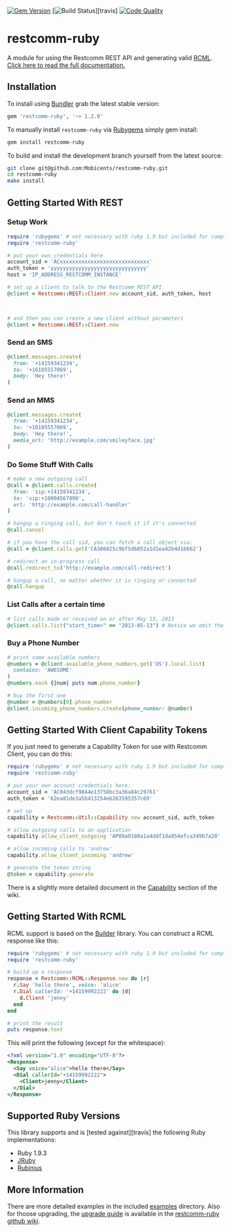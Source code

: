 [![Gem Version](http://img.shields.io/gem/v/restcomm-ruby.svg)][gem]
[![Build Status](http://img.shields.io/travis/restcomm/restcomm-ruby.svg)][travis]
[![Code Quality](http://img.shields.io/codeclimate/github/restcomm/restcomm-ruby.svg)][codeclimate]

# restcomm-ruby

A module for using the Restcomm REST API and generating valid [RCML](http://docs.telestax.com/restcomm-pages/ "RCML - Restcomm Markup Language"). [Click here to read the full documentation.][documentation]

## Installation

To install using [Bundler][bundler] grab the latest stable version:

```ruby
gem 'restcomm-ruby', '~> 1.2.0'
```

To manually install `restcomm-ruby` via [Rubygems][rubygems] simply gem install:

```bash
gem install restcomm-ruby
```

To build and install the development branch yourself from the latest source:

```bash
git clone git@github.com:Mobicents/restcomm-ruby.git
cd restcomm-ruby
make install
```

## Getting Started With REST

### Setup Work

``` ruby
require 'rubygems' # not necessary with ruby 1.9 but included for completeness
require 'restcomm-ruby'

# put your own credentials here
account_sid = 'ACxxxxxxxxxxxxxxxxxxxxxxxxxxxxx'
auth_token = 'yyyyyyyyyyyyyyyyyyyyyyyyyyyyyyy'
host = 'IP_ADDRESS_RESTCOMM_INSTANCE'

# set up a client to talk to the Restcomm REST API
@client = Restcomm::REST::Client.new account_sid, auth_token, host



# and then you can create a new client without parameters
@client = Restcomm::REST::Client.new
```

### Send an SMS

``` ruby
@client.messages.create(
  from: '+14159341234',
  to: '+16105557069',
  body: 'Hey there!'
)
```

### Send an MMS

``` ruby
@client.messages.create(
  from: '+14159341234',
  to: '+16105557069',
  body: 'Hey there!',
  media_url: 'http://example.com/smileyface.jpg'
)
```

### Do Some Stuff With Calls

``` ruby
# make a new outgoing call
@call = @client.calls.create(
  from: 'sip:+14159341234',
  to: 'sip:+18004567890',
  url: 'http://example.com/call-handler'
)

# hangup a ringing call, but don't touch it if it's connected
@call.cancel

# if you have the call sid, you can fetch a call object via:
@call = @client.calls.get('CA386025c9bf5d6052a1d1ea42b4d16662')

# redirect an in-progress call
@call.redirect_to('http://example.com/call-redirect')

# hangup a call, no matter whether it is ringing or connected
@call.hangup
```

### List Calls after a certain time

``` ruby
# list calls made or received on or after May 13, 2013
@client.calls.list("start_time>" => "2013-05-13") # Notice we omit the "=" in the "start_time>=" parameter because it is automatically added
```

### Buy a Phone Number

``` ruby
# print some available numbers
@numbers = @client.available_phone_numbers.get('US').local.list(
  contains: 'AWESOME'
)
@numbers.each {|num| puts num.phone_number}

# buy the first one
@number = @numbers[0].phone_number
@client.incoming_phone_numbers.create(phone_number: @number)
```

## Getting Started With Client Capability Tokens

If you just need to generate a Capability Token for use with Restcomm Client, you
can do this:

``` ruby
require 'rubygems' # not necessary with ruby 1.9 but included for completeness
require 'restcomm-ruby'

# put your own account credentials here:
account_sid = 'AC043dcf9844e13758bc3a36a84c29761'
auth_token = '62ea81de3a5b413254eb263595357c69'

# set up
capability = Restcomm::Util::Capability.new account_sid, auth_token

# allow outgoing calls to an application
capability.allow_client_outgoing 'AP89a0180a1a4ddf1da954efca349b7a20'

# allow incoming calls to 'andrew'
capability.allow_client_incoming 'andrew'

# generate the token string
@token = capability.generate
```

There is a slightly more detailed document in the [Capability][capability]
section of the wiki.

## Getting Started With RCML

RCML support is based on the [Builder][builder] library. You can construct a
RCML response like this:

``` ruby
require 'rubygems' # not necessary with ruby 1.9 but included for completeness
require 'restcomm-ruby'

# build up a response
response = Restcomm::RCML::Response.new do |r|
  r.Say 'hello there', voice: 'alice'
  r.Dial callerId: '+14159992222' do |d|
    d.Client 'jenny'
  end
end

# print the result
puts response.text
```

This will print the following (except for the whitespace):

``` xml
<?xml version="1.0" encoding="UTF-8"?>
<Response>
  <Say voice="alice">hello there</Say>
  <Dial callerId="+14159992222">
    <Client>jenny</Client>
  </Dial>
</Response>
```

## Supported Ruby Versions

This library supports and is [tested against][travis] the following Ruby
implementations:

- Ruby 1.9.3
- [JRuby][jruby]
- [Rubinius][rubinius]

## More Information

There are more detailed examples in the included [examples][examples]
directory. Also for thoose upgrading, the [upgrade guide][upgrade] is available in the [restcomm-ruby github wiki][wiki].

[capability]: https://github.com/Mobicents/restcomm-ruby/wiki/Capability
[builder]: http://builder.rubyforge.org/
[examples]: https://github.com/restcomm/restcomm-ruby/blob/master/examples
[documentation]: http://restcomm-ruby.readthedocs.org/en/latest
[upgrade]: https://github.com/restcomm/restcomm-ruby/wiki/UpgradeGuide
[wiki]: https://github.com/restcomm/restcomm-ruby/wiki
[bundler]: http://bundler.io
[rubygems]: http://rubygems.org
[gem]: https://rubygems.org/gems/restcomm
[codeclimate]: https://codeclimate.com/github/restcomm/restcomm-ruby
[jruby]: http://www.jruby.org
[rubinius]: http://rubini.us
